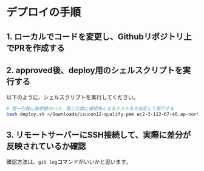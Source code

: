 # デプロイの手順
## 1. ローカルでコードを変更し、Githubリポジトリ上でPRを作成する
## 2. approved後、deploy用のシェルスクリプトを実行する
以下のように、シェルスクリプトを実行してください。
```bash
# 第一引数に秘密鍵のパス、第二引数に接続先となるホスト名を指定して実行する
bash deploy.sh ~/Downloads/isucon12-qualify.pem ec2-3-112-67-40.ap-northeast-1.compute.amazonaws.com
```
## 3. リモートサーバーにSSH接続して、実際に差分が反映されているか確認
確認方法は、`git log`コマンドがいいかと思います。
